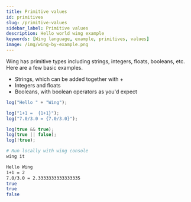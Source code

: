 ```yaml
---
title: Primitive values
id: primitives
slug: /primitive-values
sidebar_label: Primitive values
description: Hello world wing example
keywords: [Wing language, example, primitives, values]
image: /img/wing-by-example.png
---
```


Wing has primitive types including strings, integers, floats, booleans, etc. Here are a few basic examples.

- Strings, which can be added together with +
- Integers and floats
- Booleans, with boolean operators as you'd expect

```js playground title="main.w"
log("Hello " + "Wing");

log("1+1 =  {1+1}");
log("7.0/3.0 = {7.0/3.0}");

log(true && true);
log(true || false);
log(!true);
```

```bash title="Wing console output"
# Run locally with wing console
wing it

Hello Wing
1+1 = 2
7.0/3.0 = 2.3333333333333335
true
true
false
```